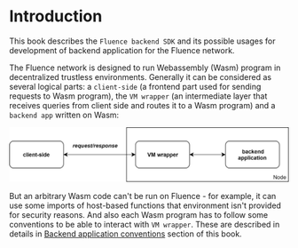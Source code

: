 # Introduction

This book describes the `Fluence backend SDK` and its possible usages for development of backend application for the Fluence network.

The Fluence network is designed to run Webassembly (Wasm) program in decentralized trustless environments. Generally it can be considered as several logical parts: a `client-side` (a frontend part used for sending requests to Wasm program), the `VM wrapper` (an intermediate layer that receives queries from client side and routes it to a Wasm program) and a `backend app` written on Wasm:

<p align="center">
  <img src="images/arch_overview.png" alt="Fluence arch overview" width="606px"/>
</p>

But an arbitrary Wasm code can't be run on Fluence - for example, it can use some imports of host-based functions that environment isn't provided for security reasons. And also each Wasm program has to follow some conventions to be able to interact with `VM wrapper`. These are described in details in [Backend application conventions](app_convention.md) section of this book.
